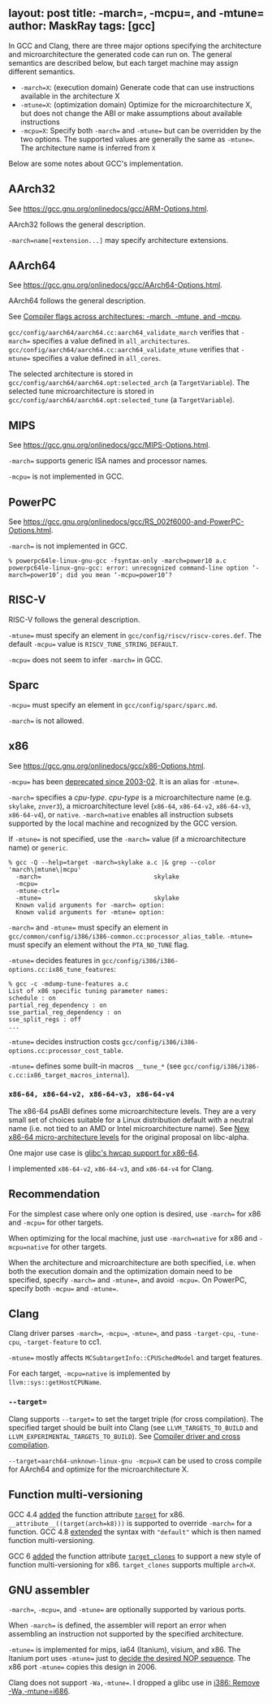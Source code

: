 layout: post
title: -march=, -mcpu=, and -mtune=
author: MaskRay
tags: [gcc]
---

In GCC and Clang, there are three major options specifying the architecture and microarchitecture the generated code can run on.
The general semantics are described below, but each target machine may assign different semantics.

* `-march=X`: (execution domain) Generate code that can use instructions available in the architecture X
* `-mtune=X`: (optimization domain) Optimize for the microarchitecture X, but does not change the ABI or make assumptions about available instructions
* `-mcpu=X`: Specify both `-march=` and `-mtune=` but can be overridden by the two options. The supported values are generally the same as `-mtune=`. The architecture name is inferred from `X`

<!-- more -->

Below are some notes about GCC's implementation.

## AArch32

See <https://gcc.gnu.org/onlinedocs/gcc/ARM-Options.html>.

AArch32 follows the general description.

`-march=name[+extension...]` may specify architecture extensions.

## AArch64

See <https://gcc.gnu.org/onlinedocs/gcc/AArch64-Options.html>.

AArch64 follows the general description.

See [Compiler flags across architectures: -march, -mtune, and -mcpu](https://community.arm.com/arm-community-blogs/b/tools-software-ides-blog/posts/compiler-flags-across-architectures-march-mtune-and-mcpu).

`gcc/config/aarch64/aarch64.cc:aarch64_validate_march` verifies that `-march=` specifies a value defined in `all_architectures`.
`gcc/config/aarch64/aarch64.cc:aarch64_validate_mtune` verifies that `-mtune=` specifies a value defined in `all_cores`.

The selected architecture is stored in `gcc/config/aarch64/aarch64.opt:selected_arch` (a `TargetVariable`).
The selected tune microarchitecture is stored in `gcc/config/aarch64/aarch64.opt:selected_tune` (a `TargetVariable`).

## MIPS

See <https://gcc.gnu.org/onlinedocs/gcc/MIPS-Options.html>.

`-march=` supports generic ISA names and processor names.

`-mcpu=` is not implemented in GCC.

## PowerPC

See <https://gcc.gnu.org/onlinedocs/gcc/RS_002f6000-and-PowerPC-Options.html>.

`-march=` is not implemented in GCC.
```
% powerpc64le-linux-gnu-gcc -fsyntax-only -march=power10 a.c
powerpc64le-linux-gnu-gcc: error: unrecognized command-line option ‘-march=power10’; did you mean ‘-mcpu=power10’?
```

## RISC-V

RISC-V follows the general description.

`-mtune=` must specify an element in `gcc/config/riscv/riscv-cores.def`.
The default `-mcpu=` value is `RISCV_TUNE_STRING_DEFAULT`.

`-mcpu=` does not seem to infer `-march=` in GCC.

## Sparc

`-mcpu=` must specify an element in `gcc/config/sparc/sparc.md`.

`-march=` is not allowed.

## x86

See <https://gcc.gnu.org/onlinedocs/gcc/x86-Options.html>.

`-mcpu=` has been [deprecated since 2003-02](https://gcc.gnu.org/git/?p=gcc.git;a=commit;h=9d913bbf3fc996874649168d7d144a642012ac9b). It is an alias for `-mtune=`.

`-march=` specifies a _cpu-type_. _cpu-type_ is a microarchitecture name (e.g. `skylake`, `znver3`), a microarchitecture level (`x86-64`, `x86-64-v2`, `x86-64-v3`, `x86-64-v4`), or `native`.
`-march=native` enables all instruction subsets supported by the local machine and recognized by the GCC version.

If `-mtune=` is not specified, use the `-march=` value (if a microarchitecture name) or `generic`.
```text
% gcc -Q --help=target -march=skylake a.c |& grep --color 'march\|mtune\|mcpu'
  -march=                               skylake
  -mcpu=
  -mtune-ctrl=
  -mtune=                               skylake
  Known valid arguments for -march= option:
  Known valid arguments for -mtune= option:
```

`-march=` and `-mtune=` must specify an element in `gcc/common/config/i386/i386-common.cc:processor_alias_table`.
`-mtune=` must specify an element without the `PTA_NO_TUNE` flag.

`-mtune=` decides features in `gcc/config/i386/i386-options.cc:ix86_tune_features`:
```text
% gcc -c -mdump-tune-features a.c
List of x86 specific tuning parameter names:
schedule : on
partial_reg_dependency : on
sse_partial_reg_dependency : on
sse_split_regs : off
...
```
`-mtune=` decides instruction costs `gcc/config/i386/i386-options.cc:processor_cost_table`.

`-mtune=` defines some built-in macros `__tune_*` (see `gcc/config/i386/i386-c.cc:ix86_target_macros_internal`).

### `x86-64, x86-64-v2, x86-64-v3, x86-64-v4`

The x86-64 psABI defines some microarchitecture levels. They are a very small set of choices suitable for a Linux distribution default with a neutral name (i.e. not tied to an AMD or Intel microarchitecture name).
See [New x86-64 micro-architecture levels](https://sourceware.org/pipermail/libc-alpha/2020-July/116135.html) for the original proposal on libc-alpha.

One major use case is [glibc's hwcap support for x86-64](https://sourceware.org/git/?p=glibc.git;a=commit;h=f267e1c9dd7fb8852cc32d6eafd96bbcfd5cbb2b).

I implemented `x86-64-v2`, `x86-64-v3`, and `x86-64-v4` for Clang.

## Recommendation

For the simplest case where only one option is desired, use `-march=` for x86 and `-mcpu=` for other targets.

When optimizing for the local machine, just use `-march=native` for x86 and `-mcpu=native` for other targets.

When the architecture and microarchitecture are both specified, i.e. when both the execution domain and the optimization domain need to be specified, specify `-march=` and `-mtune=`, and avoid `-mcpu=`.
On PowerPC, specify both `-mcpu=` and `-mtune=`.

## Clang

Clang driver parses `-march=`, `-mcpu=`, `-mtune=`, and pass `-target-cpu`, `-tune-cpu`, `-target-feature` to cc1.

`-mtune=` mostly affects `MCSubtargetInfo::CPUSchedModel` and target features.

For each target, `-mcpu=native` is implemented by `llvm::sys::getHostCPUName`.

### `--target=`

Clang supports `--target=` to set the target triple (for cross compilation).
The specified target should be built into Clang (see `LLVM_TARGETS_TO_BUILD` and `LLVM_EXPERIMENTAL_TARGETS_TO_BUILD`).
See [Compiler driver and cross compilation](/blog/2021-03-28-compiler-driver-and-cross-compilation#clang).

`--target=aarch64-unknown-linux-gnu -mcpu=X` can be used to cross compile for AArch64 and optimize for the microarchitecture X.

## Function multi-versioning

GCC 4.4 [added](https://gcc.gnu.org/git/?p=gcc.git;a=commit;h=5779e7133d84c5873249bb643d9852f314022f0b) the function attribute [`target`](https://gcc.gnu.org/onlinedocs/gcc/Common-Function-Attributes.html#:~:text=target%20%28) for x86.
`__attribute__((target(arch=k8)))` is supported to override `-march=` for a function.
GCC 4.8 [extended](https://gcc.gnu.org/git/?p=gcc.git;a=commit;h=f80e0faf19690e5c92ca8b3eb5e920855e39c758) the syntax with `"default"` which is then named function multi-versioning.

GCC 6 [added](https://gcc.gnu.org/git/?p=gcc.git;a=commit;h=3b1661a9b93fe8000faa6ab4b721a96ffb48d525) the function attribute [`target_clones`](https://gcc.gnu.org/onlinedocs/gcc/Common-Function-Attributes.html#:~:text=target_clones%20%28) to support a new style of function multi-versioning for x86.
`target_clones` supports multiple `arch=X`.

## GNU assembler

`-march=`, `-mcpu=`, and `-mtune=` are optionally supported by various ports.

When `-march=` is defined, the assembler will report an error when assembling an instruction not supported by the specified architecture.

`-mtune=` is implemented for mips, ia64 (Itanium), visium, and x86.
The Itanium port uses `-mtune=` just to [decide the desired NOP sequence](https://sourceware.org/PR803). The x86 port `-mtune=` copies this design in 2006.

Clang does not support `-Wa,-mtune=`. I dropped a glibc use in [i386: Remove -Wa,-mtune=i686](https://sourceware.org/git/?p=glibc.git;a=commit;h=c5bec9d491c5d066dd238ccafcdec78cd4592e8e).
